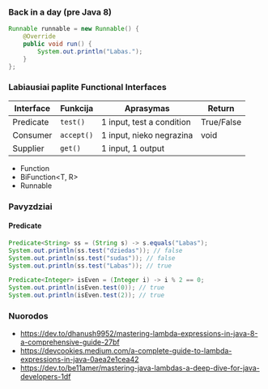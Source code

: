 ### **Back in a day (pre Java 8)**
```Java
Runnable runnable = new Runnable() {
    @Override
    public void run() {
        System.out.println("Labas.");
    }
};
```

### **Labiausiai paplite Functional Interfaces**
| **Interface** | **Funkcija** | **Aprasymas** | **Return** |
| ------------- | ------------ | ------------------------- | - |
| Predicate     | `test()`     | 1 input, test a condition | True/False |
| Consumer      | `accept()`   | 1 input, nieko negrazina  | void |
| Supplier      | `get()`        | 1 input, 1 output         | |

- Function
- BiFunction<T, R>
- Runnable

### **Pavyzdziai**
#### **Predicate**
```Java
Predicate<String> ss = (String s) -> s.equals("Labas");
System.out.println(ss.test("dziedas")); // false
System.out.println(ss.test("sudas")); // false
System.out.println(ss.test("Labas")); // true

Predicate<Integer> isEven = (Integer i) -> i % 2 == 0;
System.out.println(isEven.test(0)); // true
System.out.println(isEven.test(2)); // true
```

### **Nuorodos**
- https://dev.to/dhanush9952/mastering-lambda-expressions-in-java-8-a-comprehensive-guide-27bf
- https://devcookies.medium.com/a-complete-guide-to-lambda-expressions-in-java-0aea2e1cea42
- https://dev.to/be11amer/mastering-java-lambdas-a-deep-dive-for-java-developers-1df
